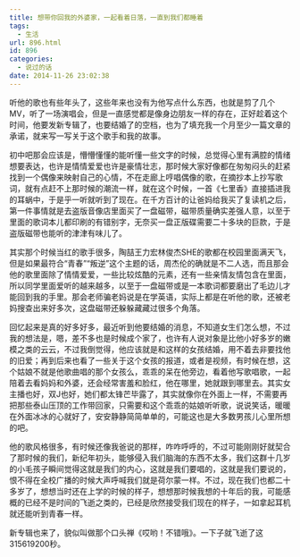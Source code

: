 ```yaml
---
title: 想带你回我的外婆家，一起看着日落，一直到我们都睡着
tags:
  - 生活
url: 896.html
id: 896
categories:
  - 说过的话
date: 2014-11-26 23:02:38
---
```

听他的歌也有些年头了，这些年来也没有为他写点什么东西，也就是剪了几个MV，听了一场演唱会，但是一直感觉都是像身边朋友一样的存在，正好趁着这个时间，他要发新专辑了，也要结婚了的空档，也为了填充我一个月至少一篇文章的承诺，就来写一写关于这个歌手和我的故事。

初中吧那会应该是，懵懵懂懂的能听懂一些文字的时候，总觉得心里有满腔的情绪想要表达，也许是情情爱爱也许是豪情壮志，那时候大家好像都在匆匆闷头的赶紧找到一个偶像来映射自己的心情，不在走廊上哼唱偶像的歌，在摘抄本上抄写歌词，就有点赶不上那时候的潮流一样，就在这个时候，一首《七里香》直接插进我的耳蜗中，于是乎一听就听到了现在。在千方百计的让爸妈给我买了复读机之后，第一件事情就是去盗版音像店里面买了一盘磁带，磁带质量确实差强人意，以至于里面的歌词本儿都印刷的有错别字，无奈买一盘正版碟需要二十多块的巨款，于是盗版磁带也能听的津津有味儿了。

其实那个时候当红的歌手很多，陶喆王力宏林俊杰SHE的歌都在校园里面满天飞，但是如果最符合“青春”“叛逆”这个主题的话，周杰伦的确就是不二人选，而且那会他的歌里面除了情情爱爱，一些比较炫酷的元素，还有一些亲情友情包含在里面，所以同学里面爱听的越来越多，以至于一盘磁带或是一本歌词都要磨出了毛边儿才能回到我的手里。那会老师骗老妈说是在学英语，实际上都是在听他的歌，还被老妈搜查出来好多次，这盘磁带还躲躲藏藏过很多个角落。

回忆起来是真的好多好多，最近听到他要结婚的消息，不知道女生们怎么想，不过我的想法是，嗯，差不多也是时候成个家了，也许有人说对象是比他小好多岁的嫩模之类的云云，不过我倒觉得，他应该就是和这样的女孩结婚，用不着去非要找他的旧爱；再到后来也看了一些关于这个女孩的报道，或者是视频，有时候在想，这个姑娘不就是他歌曲唱的那个女孩么，乖乖的呆在他旁边，看着他写歌唱歌，一起陪着去看妈妈和外婆，还会经常害羞和脸红，他在哪里，她就跟到哪里去。其实女主播也好，双J也好，她们都太锋芒毕露了，其实就像你在外面上一样，不需要再把那些泰山压顶的工作带回家，只需要和这个乖乖的姑娘听听歌，说说笑话，暖暖在外面冰冰的心就好了，安安静静简简单单的，可能这也是大多数男孩儿心里所想的吧。

他的歌风格很多，有时候还像我爸说的那样，咋咋呼呼的，不过可能刚刚好就契合了那时候的我们，新纪年初头，能够侵入我们脑海的东西不太多，我们这群十几岁的小毛孩子瞬间觉得这就是我们的内心，这就是我们要唱的，这就是我们要说的，恨不得在全校广播的时候大声呼喊我们就是荷尔蒙一样。不过，现在我们也都二十多岁了，想想当时还在上学的时候的样子，想想那时候我想的十年后的我，可能感概的已经不是时间的飞逝之类的，已经是欣然接受我们现在的样子，一如拿起耳机就还能听到青春一样。

新专辑也来了，貌似叫做那个口头禅《哎哟！不错哦》。一下子就飞逝了这315619200秒。
